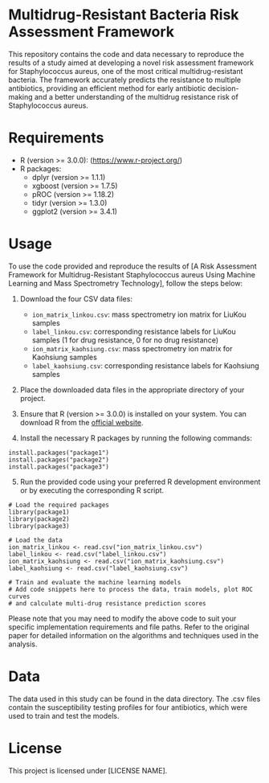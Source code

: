 # Multidrug-Resistant Bacteria Risk Assessment Framework
This repository contains the code and data necessary to reproduce the results of a study aimed at developing a novel risk assessment framework for Staphylococcus aureus, one of the most critical multidrug-resistant bacteria. The framework accurately predicts the resistance to multiple antibiotics, providing an efficient method for early antibiotic decision-making and a better understanding of the multidrug resistance risk of Staphylococcus aureus.
# Requirements
- R (version >= 3.0.0): (https://www.r-project.org/)
- R packages:
    - dplyr (version >= 1.1.1)
    - xgboost (version >= 1.7.5)
    - pROC (version >= 1.18.2)
    - tidyr (version >= 1.3.0)
    - ggplot2 (version >= 3.4.1)
# Usage
To use the code provided and reproduce the results of [A Risk Assessment Framework for Multidrug-Resistant Staphylococcus aureus Using Machine Learning and Mass Spectrometry Technology], follow the steps below:

1. Download the four CSV data files:
    - `ion_matrix_linkou.csv`: mass spectrometry ion matrix for LiuKou samples
    - `label_linkou.csv`: corresponding resistance labels for LiuKou samples (1 for drug resistance, 0 for no drug resistance)
    - `ion_matrix_kaohsiung.csv`: mass spectrometry ion matrix for Kaohsiung samples
    - `label_kaohsiung.csv`: corresponding resistance labels for Kaohsiung samples

2. Place the downloaded data files in the appropriate directory of your project.

3. Ensure that R (version >= 3.0.0) is installed on your system. You can download R from the [official website](https://www.r-project.org/).

4. Install the necessary R packages by running the following commands:

```shell
install.packages("package1")
install.packages("package2")
install.packages("package3")
```
5. Run the provided code using your preferred R development environment or by executing the corresponding R script.
```
# Load the required packages
library(package1)
library(package2)
library(package3)

# Load the data
ion_matrix_linkou <- read.csv("ion_matrix_linkou.csv")
label_linkou <- read.csv("label_linkou.csv")
ion_matrix_kaohsiung <- read.csv("ion_matrix_kaohsiung.csv")
label_kaohsiung <- read.csv("label_kaohsiung.csv")

# Train and evaluate the machine learning models
# Add code snippets here to process the data, train models, plot ROC curves
# and calculate multi-drug resistance prediction scores
```
Please note that you may need to modify the above code to suit your specific implementation requirements and file paths. Refer to the original paper for detailed information on the algorithms and techniques used in the analysis.

# Data
The data used in this study can be found in the data directory. The .csv files contain the susceptibility testing profiles for four antibiotics, which were used to train and test the models.
# License
This project is licensed under [LICENSE NAME].
